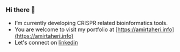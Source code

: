 ### Hi there 👋

- I’m currently developing CRISPR related bioinformatics tools.
- You are welcome to visit my portfolio at [https://amirtaheri.info](https://amirtaheri.info)
- Let's connect on [linkedin](https://linkedin.com/ghahfarokhi)
